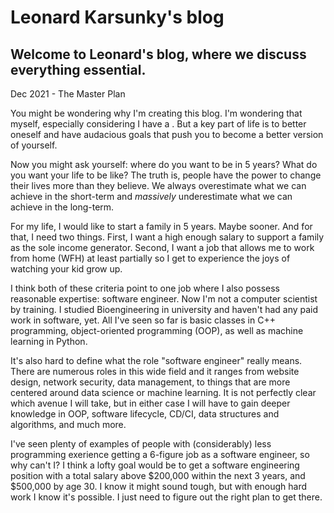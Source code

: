 # Leonard Karsunky's blog

## Welcome to Leonard's blog, where we discuss everything essential.

Dec 2021 - The Master Plan

You might be wondering why I'm creating this blog. I'm wondering that myself, especially considering I have a . But a key part of life is to better oneself and have audacious goals that push you to become a better version of yourself.

Now you might ask yourself: where do you want to be in 5 years? What do you want your life to be like? The truth is, people have the power to change their lives more than they believe. We always overestimate what we can achieve in the short-term and _massively_ underestimate what we can achieve in the long-term.

For my life, I would like to start a family in 5 years. Maybe sooner. And for that, I need two things. First, I want a high enough salary to support a family as the sole income generator. Second, I want a job that allows me to work from home (WFH) at least partially so I get to experience the joys of watching your kid grow up.

I think both of these criteria point to one job where I also possess reasonable expertise: software engineer. Now I'm not a computer scientist by training. I studied Bioengineering in university and haven't had any paid work in software, yet. All I've seen so far is basic classes in C++ programming, object-oriented programming (OOP), as well as machine learning in Python.

It's also hard to define what the role "software engineer" really means. There are numerous roles in this wide field and it ranges from website design, network security, data management, to things that are more centered around data science or machine learning. It is not perfectly clear which avenue I will take, but in either case I will have to gain deeper knowledge in OOP, software lifecycle, CD/CI, data structures and algorithms, and much more.

I've seen plenty of examples of people with (considerably) less programming exerience getting a 6-figure job as a software engineer, so why can't I? I think a lofty goal would be to get a software engineering position with a total salary above $200,000 within the next 3 years, and $500,000 by age 30. I know it might sound tough, but with enough hard work I know it's possible. I just need to figure out the right plan to get there.
